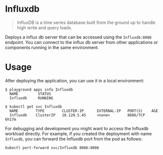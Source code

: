 # Influxdb

> InfluxDB is a time series database built from the ground up to handle high write and query loads.

Deploys a influx db server that can be accessed using the `Influxdb:8086` endpoint. 
You can connect to the influx db server from other applications or components running in the same environment.

# Usage

After deploying the application, you can use it in a local environment:

```
$ playground apps info Influxdb
  NAME         STATUS
  Influxdb     RUNNING

$ kubectl get svc Influxdb
  NAME        TYPE        CLUSTER-IP      EXTERNAL-IP   PORT(S)    AGE
  Influxdb    ClusterIP   10.120.5.45     <none>        8086/TCP   6h17m

```

For debugging and development you might want to access the Influxdb workload directly. For example, if you created the deployment with name `Influxdb`, you can forward the Influxdb port from the pod as follows:

```shell
kubectl port-forward svc/Influxdb 8086:8086
```
